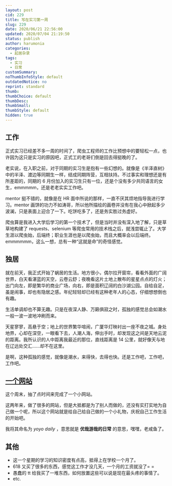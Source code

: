 ```yaml
---
layout: post
cid: 229
title: 写在实习第一周
slug: 229
date: 2020/06/21 22:56:00
updated: 2020/07/04 21:19:50
status: publish
author: harumonia
categories:
  - 起居杂录
tags:
  - 实习
  - 日常
customSummary:
noThumbInfoStyle: default
outdatedNotice: no
reprint: standard
thumb:
thumbChoice: default
thumbDesc:
thumbSmall:
thumbStyle: default
hidden: true
---
```


## 工作

正式实习已经差不多一周的时间了，爬虫工程师的工作比预想中的要轻松一点，也许因为这只是实习的原因吧，正式工的老哥们倒是回去得挺晚的了。

老实说，在入职之前，对于同期的实习生是抱有一些幻想的。就像是《半泽直树》中的半泽、渡边等同期生一样，结成同期阵营，互相扶持。不过事实和理想还是有所差距的，同期的 6 月份加入的实习生只有一位，还是个没有多少共同语言的女生，emmmmm，还是老老实实工作吧。

mentor 挺不错的，就像是在 HR 面中所说的那样，一直不厌其烦地指导我进行学习。mentor 画饼的功力不如涛哥，所以他所描绘的画卷并没有在我心中掀起多少波澜，只是表面上迎合了一下。吃饼吃多了，还是务实胜过务虚好。

爬虫算是我进入大学后学习的第一个技术了，但是当时并没有深入地了解，只是草草地构建了 requests、selenium 等爬虫常用的技术栈之后，就浅尝辄止了。大学生涯以爬虫始，后端终；职业生涯也是以爬虫始，而且大概率会以后端终。emmmmmm，这么一想，总有一种“这就是命”的奇怪感觉。

<!-- more -->

## 独居

就在前天，我正式开始了蜗居的生活。地方很小，偶尔拉开窗帘，看看外面的广阔世界，白天看湛蓝的天空，云卷云舒；夜晚看这片土地上散布的星星点点的灯火；出门向左，即是繁华的商业广场，向右，即是面积辽阔的白沙湖公园。自给自足，虽是闹事，却也有隐居之感。年纪轻轻却已经有这种老年人的心态，仔细想想倒也有趣。

生活单调却也不算无趣。只是在夜深人静、万籁俱寂之时，孤独的感觉总会如潮水一般一波一波地冲刷而来。

天星寥寥，高悬于空；地上的世界繁华喧闹，广厦华灯映衬出一座不夜之城。身处地界，心却在深空，一眼看下去，人潮人海，伸出手时，却发现这之间是天地云泥的距离。我所认识的人中距离我最近的那位，直线距离是 14 公里，就好像天与地在辽远处交汇……却不在这里。

是啊，这种孤独的感觉，就像是潮水，来得快，去得也快。还是工作吧，工作吧，工作吧。

## [一个网站](http://39.108.229.166:5002/)

这个周末，抽了点时间来完成了一个小网站。

这两年来，做了很多的网站，但是大抵都是为了别人而做的，还没有实打实地为自己做一个呢，所以这个网站就是给自己给自己做的一个小礼物，庆祝自己工作生活的开始吧。

我将其命名为 _yoyo daily_ ，意思就是 **优哉游哉的日常** 的意思，嘿嘿，老咸鱼了。

## 其他

- 这一个星期的学习的知识密度有点高，抵得上在学校一个月了。
- 618 又买了很多的东西，感觉这工作才没几天，一个月的工资就没了= =
- 愚蠢的 tt 给我买了一堆东西，如何放置这些可以说是现在最头疼的事情了。
- etc.
